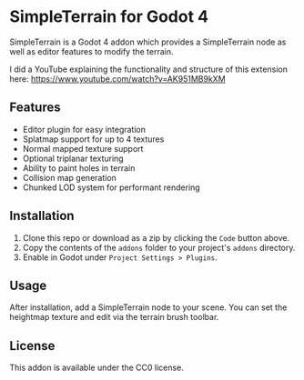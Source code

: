 # SimpleTerrain for Godot 4

SimpleTerrain is a Godot 4 addon which provides a SimpleTerrain node as well as editor features to modify the terrain.

I did a YouTube explaining the functionality and structure of this extension here:
https://www.youtube.com/watch?v=AK951MB9kXM

## Features

- Editor plugin for easy integration
- Splatmap support for up to 4 textures
- Normal mapped texture support
- Optional triplanar texturing
- Ability to paint holes in terrain
- Collision map generation
- Chunked LOD system for performant rendering

## Installation

1. Clone this repo or download as a zip by clicking the `Code` button above.
2. Copy the contents of the `addons` folder to your project's `addons` directory.
3. Enable in Godot under `Project Settings > Plugins`.

## Usage

After installation, add a SimpleTerrain node to your scene. You can set the heightmap texture and edit via the terrain brush toolbar.

## License

This addon is available under the CC0 license.
